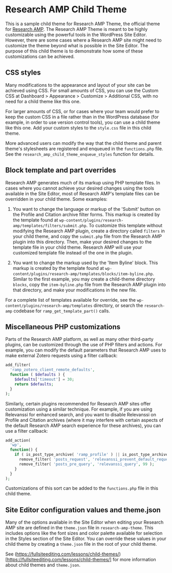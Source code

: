# Research AMP Child Theme

This is a sample child theme for Research AMP Theme, the official theme for [Research AMP](https://ramp.ssrc.org/). The Research AMP Theme is meant to be highly customizable using the powerful tools in the WordPress Site Editor. However, there are some cases where a Research AMP site might need to customize the theme beyond what is possible in the Site Editor. The purpose of this child theme is to demonstrate how some of these customizations can be achieved.

## CSS styles

Many modifications to the appearance and layout of your site can be achieved using CSS. For small amounts of CSS, you can use the Custom CSS at Dashboard > Appearance > Customize > Additional CSS, with no need for a child theme like this one.

For larger amounts of CSS, or for cases where your team would prefer to keep the custom CSS in a file rather than in the WordPress database (for example, in order to use version control tools), you can use a child theme like this one. Add your custom styles to the `style.css` file in this child theme.

More advanced users can modify the way that the child theme and parent theme's stylesheets are registered and enqueued in the `functions.php` file. See the `research_amp_child_theme_enqueue_styles` function for details.

## Block template and part overrides

Research AMP generates much of its markup using PHP template files. In cases where you cannot achieve your desired changes using the tools available in the Site Editor, most of Research AMP's template files can be overridden in your child theme. Some examples:

1. You want to change the language or markup of the 'Submit' button on the Profile and Citation archive filter forms. This markup is created by the template found at `wp-content/plugins/research-amp/templates/filters/submit.php`. To customize this template without modifying the Research AMP plugin, create a directory called `filters` in your child theme, and copy the `submit.php` file from the Research AMP plugin into this directory. Then, make your desired changes to the template file in your child theme. Research AMP will use your customized template file instead of the one in the plugin.

2. You want to change the markup used by the 'Item Byline' block. This markup is created by the template found at `wp-content/plugins/research-amp/templates/blocks/item-byline.php`. Similar to the first example, you may create a child-theme directory `blocks`, copy the `item-byline.php` file from the Research AMP plugin into that directory, and make your modifications in the new file.

For a complete list of templates available for override, see the `wp-content/plugins/research-amp/templates` directory, or search the `research-amp` codebase for `ramp_get_template_part()` calls.

## Miscellaneous PHP customizations

Parts of the Research AMP platform, as well as many other third-party plugins, can be customized through the use of PHP filters and actions. For example, you can modify the default parameters that Research AMP uses to make external Zotero requests using a filter callback:

```php
add_filter(
  'ramp_zotero_client_remote_defaults',
  function ( $defaults ) {
    $defaults['timeout'] = 30;
    return $defaults;
  }
);
```

Similarly, certain plugins recommended for Research AMP sites offer customization using a similar technique. For example, if you are using Relevanssi for enhanced search, and you want to disable Relevanssi on Profile and Citation archives (where it may interfere with certain aspects of the default Research AMP search experience for these archives), you can use a filter callback:

```php
add_action(
  'wp',
  function() {
    if ( is_post_type_archive( 'ramp_profile' ) || is_post_type_archive( 'ramp_citation' ) ) {
      remove_filter( 'posts_request', 'relevanssi_prevent_default_request' );
      remove_filter( 'posts_pre_query', 'relevanssi_query', 99 );
    }
  }
);
```

Customizations of this sort can be added to the `functions.php` file in this child theme.

## Site Editor configuration values and theme.json

Many of the options available in the Site Editor when editing your Research AMP site are defined in the `theme.json` file in `research-amp-theme`. This includes options like the font sizes and color palette available for selection in the Styles section of the Site Editor. You can override these values in your child theme by creating a `theme.json` file in the root of your child theme.

See (https://fullsiteediting.com/lessons/child-themes/)[https://fullsiteediting.com/lessons/child-themes/] for more information about child themes and `theme.json`.
